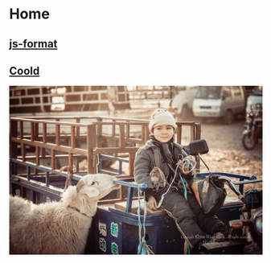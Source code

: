 <link href="http://kevinburke.bitbucket.org/markdowncss/markdown.css" rel="stylesheet"></link>

# Home

## [js-format](./js-format)

## [Coold](http://www.coolde.cn)

![image](images/33510132.jpg)
